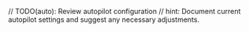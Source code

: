 // TODO(auto): Review autopilot configuration
// hint: Document current autopilot settings and suggest any necessary adjustments.

